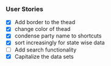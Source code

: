 ### User Stories

- [x] Add border to the thead
- [x] change color of thead
- [x] condense party name to shortcuts
- [x] sort increasingly for state wise data
- [ ] Add search functionality
- [x] Capitalize the data sets